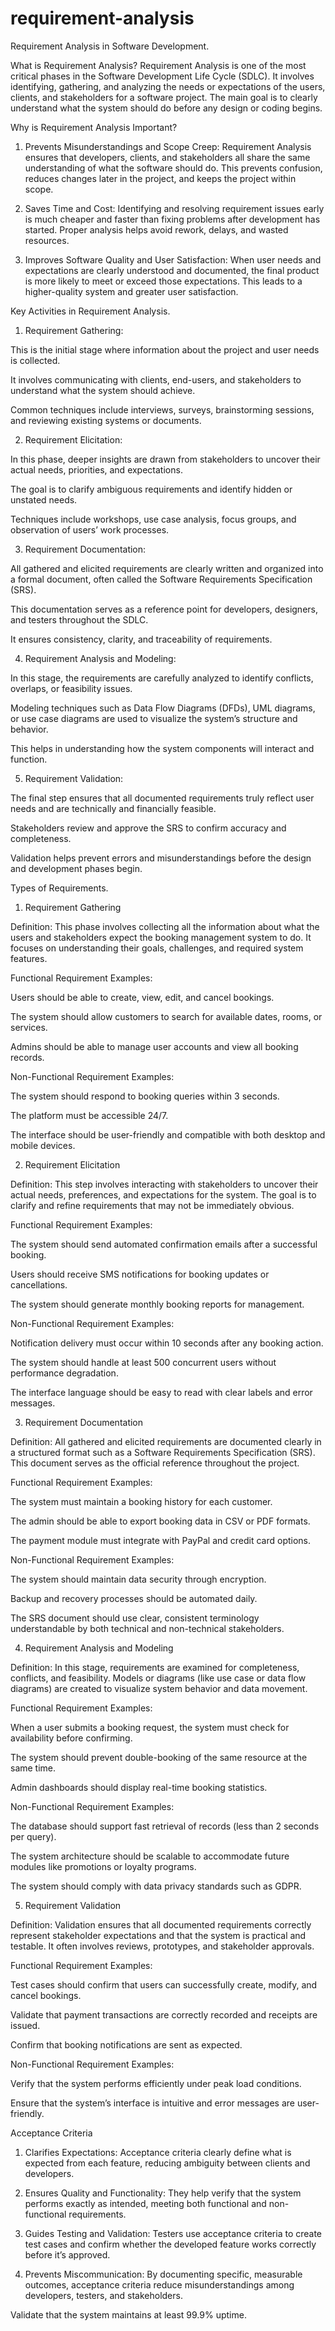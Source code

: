 # requirement-analysis
Requirement Analysis in Software Development.

What is Requirement Analysis?
Requirement Analysis is one of the most critical phases in the Software Development Life Cycle (SDLC). 
It involves identifying, gathering, and analyzing the needs or expectations of the users, clients, and stakeholders for a software project. 
The main goal is to clearly understand what the system should do before any design or coding begins.

Why is Requirement Analysis Important?
1. Prevents Misunderstandings and Scope Creep:
Requirement Analysis ensures that developers, clients, and stakeholders all share the same understanding of what the software should do. This prevents confusion, reduces changes later in the project, and keeps the project within scope.

2. Saves Time and Cost:
Identifying and resolving requirement issues early is much cheaper and faster than fixing problems after development has started. Proper analysis helps avoid rework, delays, and wasted resources.

3. Improves Software Quality and User Satisfaction:
When user needs and expectations are clearly understood and documented, the final product is more likely to meet or exceed those expectations. This leads to a higher-quality system and greater user satisfaction.

Key Activities in Requirement Analysis.
1. Requirement Gathering:

This is the initial stage where information about the project and user needs is collected.

It involves communicating with clients, end-users, and stakeholders to understand what the system should achieve.

Common techniques include interviews, surveys, brainstorming sessions, and reviewing existing systems or documents.

2. Requirement Elicitation:

In this phase, deeper insights are drawn from stakeholders to uncover their actual needs, priorities, and expectations.

The goal is to clarify ambiguous requirements and identify hidden or unstated needs.

Techniques include workshops, use case analysis, focus groups, and observation of users’ work processes.

3. Requirement Documentation:

All gathered and elicited requirements are clearly written and organized into a formal document, often called the Software Requirements Specification (SRS).

This documentation serves as a reference point for developers, designers, and testers throughout the SDLC.

It ensures consistency, clarity, and traceability of requirements.

4. Requirement Analysis and Modeling:

In this stage, the requirements are carefully analyzed to identify conflicts, overlaps, or feasibility issues.

Modeling techniques such as Data Flow Diagrams (DFDs), UML diagrams, or use case diagrams are used to visualize the system’s structure and behavior.

This helps in understanding how the system components will interact and function.

5. Requirement Validation:

The final step ensures that all documented requirements truly reflect user needs and are technically and financially feasible.

Stakeholders review and approve the SRS to confirm accuracy and completeness.

Validation helps prevent errors and misunderstandings before the design and development phases begin.

Types of Requirements.
1. Requirement Gathering

Definition:
This phase involves collecting all the information about what the users and stakeholders expect the booking management system to do. It focuses on understanding their goals, challenges, and required system features.

Functional Requirement Examples:

Users should be able to create, view, edit, and cancel bookings.

The system should allow customers to search for available dates, rooms, or services.

Admins should be able to manage user accounts and view all booking records.

Non-Functional Requirement Examples:

The system should respond to booking queries within 3 seconds.

The platform must be accessible 24/7.

The interface should be user-friendly and compatible with both desktop and mobile devices.

2. Requirement Elicitation

Definition:
This step involves interacting with stakeholders to uncover their actual needs, preferences, and expectations for the system. The goal is to clarify and refine requirements that may not be immediately obvious.

Functional Requirement Examples:

The system should send automated confirmation emails after a successful booking.

Users should receive SMS notifications for booking updates or cancellations.

The system should generate monthly booking reports for management.

Non-Functional Requirement Examples:

Notification delivery must occur within 10 seconds after any booking action.

The system should handle at least 500 concurrent users without performance degradation.

The interface language should be easy to read with clear labels and error messages.

3. Requirement Documentation

Definition:
All gathered and elicited requirements are documented clearly in a structured format such as a Software Requirements Specification (SRS). This document serves as the official reference throughout the project.

Functional Requirement Examples:

The system must maintain a booking history for each customer.

The admin should be able to export booking data in CSV or PDF formats.

The payment module must integrate with PayPal and credit card options.

Non-Functional Requirement Examples:

The system should maintain data security through encryption.

Backup and recovery processes should be automated daily.

The SRS document should use clear, consistent terminology understandable by both technical and non-technical stakeholders.

4. Requirement Analysis and Modeling

Definition:
In this stage, requirements are examined for completeness, conflicts, and feasibility. Models or diagrams (like use case or data flow diagrams) are created to visualize system behavior and data movement.

Functional Requirement Examples:

When a user submits a booking request, the system must check for availability before confirming.

The system should prevent double-booking of the same resource at the same time.

Admin dashboards should display real-time booking statistics.

Non-Functional Requirement Examples:

The database should support fast retrieval of records (less than 2 seconds per query).

The system architecture should be scalable to accommodate future modules like promotions or loyalty programs.

The system should comply with data privacy standards such as GDPR.

5. Requirement Validation

Definition:
Validation ensures that all documented requirements correctly represent stakeholder expectations and that the system is practical and testable. It often involves reviews, prototypes, and stakeholder approvals.

Functional Requirement Examples:

Test cases should confirm that users can successfully create, modify, and cancel bookings.

Validate that payment transactions are correctly recorded and receipts are issued.

Confirm that booking notifications are sent as expected.

Non-Functional Requirement Examples:

Verify that the system performs efficiently under peak load conditions.

Ensure that the system’s interface is intuitive and error messages are user-friendly.

Acceptance Criteria
1. Clarifies Expectations:
Acceptance criteria clearly define what is expected from each feature, reducing ambiguity between clients and developers.

2. Ensures Quality and Functionality:
They help verify that the system performs exactly as intended, meeting both functional and non-functional requirements.

3. Guides Testing and Validation:
Testers use acceptance criteria to create test cases and confirm whether the developed feature works correctly before it’s approved.

4. Prevents Miscommunication:
By documenting specific, measurable outcomes, acceptance criteria reduce misunderstandings among developers, testers, and stakeholders.

Validate that the system maintains at least 99.9% uptime.
